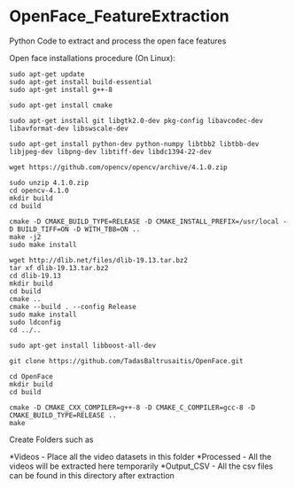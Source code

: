 # OpenFace_FeatureExtraction
Python Code to extract and process the open face features

Open face installations procedure (On Linux):

```
sudo apt-get update
sudo apt-get install build-essential
sudo apt-get install g++-8

sudo apt-get install cmake

sudo apt-get install git libgtk2.0-dev pkg-config libavcodec-dev libavformat-dev libswscale-dev

sudo apt-get install python-dev python-numpy libtbb2 libtbb-dev libjpeg-dev libpng-dev libtiff-dev libdc1394-22-dev

wget https://github.com/opencv/opencv/archive/4.1.0.zip

sudo unzip 4.1.0.zip
cd opencv-4.1.0
mkdir build
cd build

cmake -D CMAKE_BUILD_TYPE=RELEASE -D CMAKE_INSTALL_PREFIX=/usr/local -D BUILD_TIFF=ON -D WITH_TBB=ON ..
make -j2
sudo make install

wget http://dlib.net/files/dlib-19.13.tar.bz2
tar xf dlib-19.13.tar.bz2
cd dlib-19.13
mkdir build
cd build
cmake ..
cmake --build . --config Release
sudo make install
sudo ldconfig
cd ../..

sudo apt-get install libboost-all-dev

git clone https://github.com/TadasBaltrusaitis/OpenFace.git

cd OpenFace
mkdir build
cd build

cmake -D CMAKE_CXX_COMPILER=g++-8 -D CMAKE_C_COMPILER=gcc-8 -D CMAKE_BUILD_TYPE=RELEASE ..
make

```

Create Folders such as 

*Videos - Place all the video datasets in this folder
*Processed - All the videos will be extracted here temporarily
*Output_CSV - All the csv files can be found in this directory after extraction
